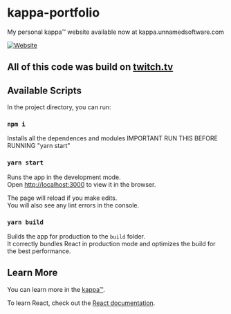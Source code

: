 # kappa-portfolio
 My personal kappa™ website available now at kappa.unnamedsoftware.com

[![Website](https://github.com/kappaC0dex/kappa-personal/blob/main/icoimg.png)](https://kappa.unnamedsoftware.com)
 

## All of this code was build on [twitch.tv](https://twitch.tv/kappanewfrog)


## Available Scripts

In the project directory, you can run:

### `npm i `

Installs all the dependences and modules IMPORTANT RUN THIS BEFORE RUNNING "yarn start"

### `yarn start`

Runs the app in the development mode.\
Open [http://localhost:3000](http://localhost:3000) to view it in the browser.

The page will reload if you make edits.\
You will also see any lint errors in the console.


### `yarn build`

Builds the app for production to the `build` folder.\
It correctly bundles React in production mode and optimizes the build for the best performance.


## Learn More

You can learn more in the [kappa™](https://kappa.unnamedsoftware.com).

To learn React, check out the [React documentation](https://reactjs.org/).
